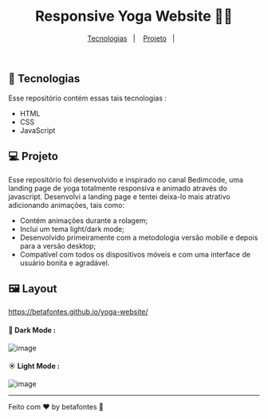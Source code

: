<h1 align="center">Responsive Yoga Website 🧘🪷</h1>

<p align="center">
  <a href="#-tecnologias">Tecnologias</a>&nbsp;&nbsp;&nbsp;|&nbsp;&nbsp;&nbsp;
  <a href="#-projeto">Projeto</a>&nbsp;&nbsp;&nbsp;|&nbsp;&nbsp;&nbsp;
</p>

<br>

## 🚀 Tecnologias

Esse repositório contém essas tais tecnologias :

- HTML
- CSS
- JavaScript

## 💻 Projeto

Esse repositório foi desenvolvido e inspirado no canal Bedimcode, uma landing page de yoga totalmente responsiva e animado através do javascript. Desenvolvi a
landing page e tentei deixa-lo mais atrativo adicionando animações, tais como:

- Contém animações durante a rolagem;
- Inclui um tema light/dark mode;
- Desenvolvido primeiramente com a metodologia versão mobile e depois para a versão desktop;
- Compatível com todos os dispositivos móveis e com uma interface de usuário bonita e agradável.

## 🖼️ Layout

https://betafontes.github.io/yoga-website/

#### 🌙 Dark Mode :
![image](https://github.com/betafontes/yoga-website/assets/70981960/535305c3-9253-462d-8f42-8abe2bd4a7c9)


#### ☀️ Light Mode :
![image](https://github.com/betafontes/yoga-website/assets/70981960/6b38fb09-aac0-4c1c-ace5-46b1117e3e28)










<hr>

Feito com ♥ by betafontes :wave: 

